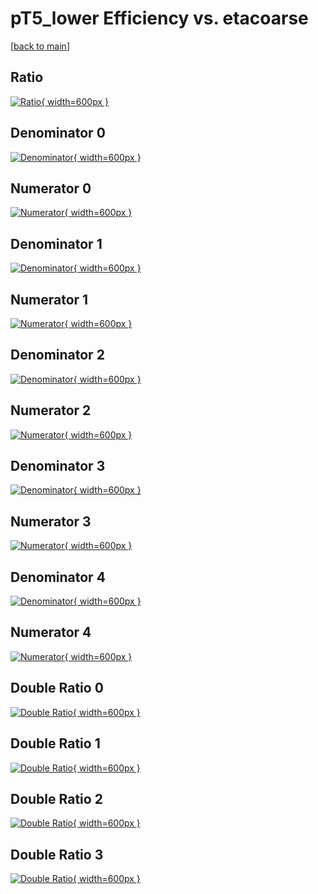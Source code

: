 # pT5_lower Efficiency vs. etacoarse

[[back to main](./)]



## Ratio

[![Ratio](../mtv/var/pT5_lower_loweta_13_-1_eff_etacoarse.png){ width=600px }](../mtv/var/pT5_lower_loweta_13_-1_eff_etacoarse.pdf)

## Denominator 0

[![Denominator](../mtv/den/pT5_lower_loweta_13_-1_eff_etacoarse_den0.png){ width=600px }](../mtv/den/pT5_lower_loweta_13_-1_eff_etacoarse_den0.pdf)

## Numerator 0

[![Numerator](../mtv/num/pT5_lower_loweta_13_-1_eff_etacoarse_num0.png){ width=600px }](../mtv/num/pT5_lower_loweta_13_-1_eff_etacoarse_num0.pdf)

## Denominator 1

[![Denominator](../mtv/den/pT5_lower_loweta_13_-1_eff_etacoarse_den1.png){ width=600px }](../mtv/den/pT5_lower_loweta_13_-1_eff_etacoarse_den1.pdf)

## Numerator 1

[![Numerator](../mtv/num/pT5_lower_loweta_13_-1_eff_etacoarse_num1.png){ width=600px }](../mtv/num/pT5_lower_loweta_13_-1_eff_etacoarse_num1.pdf)

## Denominator 2

[![Denominator](../mtv/den/pT5_lower_loweta_13_-1_eff_etacoarse_den2.png){ width=600px }](../mtv/den/pT5_lower_loweta_13_-1_eff_etacoarse_den2.pdf)

## Numerator 2

[![Numerator](../mtv/num/pT5_lower_loweta_13_-1_eff_etacoarse_num2.png){ width=600px }](../mtv/num/pT5_lower_loweta_13_-1_eff_etacoarse_num2.pdf)

## Denominator 3

[![Denominator](../mtv/den/pT5_lower_loweta_13_-1_eff_etacoarse_den3.png){ width=600px }](../mtv/den/pT5_lower_loweta_13_-1_eff_etacoarse_den3.pdf)

## Numerator 3

[![Numerator](../mtv/num/pT5_lower_loweta_13_-1_eff_etacoarse_num3.png){ width=600px }](../mtv/num/pT5_lower_loweta_13_-1_eff_etacoarse_num3.pdf)

## Denominator 4

[![Denominator](../mtv/den/pT5_lower_loweta_13_-1_eff_etacoarse_den4.png){ width=600px }](../mtv/den/pT5_lower_loweta_13_-1_eff_etacoarse_den4.pdf)

## Numerator 4

[![Numerator](../mtv/num/pT5_lower_loweta_13_-1_eff_etacoarse_num4.png){ width=600px }](../mtv/num/pT5_lower_loweta_13_-1_eff_etacoarse_num4.pdf)

## Double Ratio 0

[![Double Ratio](../mtv/ratio/pT5_lower_loweta_13_-1_eff_etacoarse_ratio0.png){ width=600px }](../mtv/ratio/pT5_lower_loweta_13_-1_eff_etacoarse_ratio0.pdf)

## Double Ratio 1

[![Double Ratio](../mtv/ratio/pT5_lower_loweta_13_-1_eff_etacoarse_ratio1.png){ width=600px }](../mtv/ratio/pT5_lower_loweta_13_-1_eff_etacoarse_ratio1.pdf)

## Double Ratio 2

[![Double Ratio](../mtv/ratio/pT5_lower_loweta_13_-1_eff_etacoarse_ratio2.png){ width=600px }](../mtv/ratio/pT5_lower_loweta_13_-1_eff_etacoarse_ratio2.pdf)

## Double Ratio 3

[![Double Ratio](../mtv/ratio/pT5_lower_loweta_13_-1_eff_etacoarse_ratio3.png){ width=600px }](../mtv/ratio/pT5_lower_loweta_13_-1_eff_etacoarse_ratio3.pdf)

